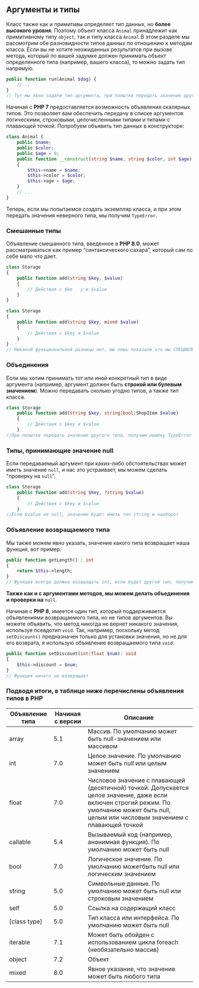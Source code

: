 ## Аргументы и типы

Класс также как и примитивы определяет тип данных, но **более высокого
уровня**. Поэтому объект класса `Animal` принадлежит как примитивному типу `object`, так и типу класса `Animal`.В этом разделе мы
рассмотрим обе разновидности типов данных по отношению к методам класса. Если вы не хотите неожиданных результатов при вызове метода, который
по вашей задумке должен принимать объект определенного типа (например, вашего класса), то можно
задать тип напрямую.

```php
public function run(Animal $dog) {
    //...
}
// Тут мы явно задали тип аргумента, при попытке передать значение другого типа, получим ошибку TypeError
```

Начиная с **PHP 7** предоставляется возможность объявления скалярных типов. Это позволяет вам
обеспечить передачу в списке аргументов логическими, строковыми, целочисленными типами и типами с плавающей точкой.
Попробуем объявить тип данных в конструкторе:
```php
class Animal {
    public $name;
    public $color;
    public $age = 0;
    public function __construct(string $name, string $color, int $age)
    {
        $this->name = $name;
        $this->color = $color;
        $this->age = $age;
    }
    // ...
}
```
Теперь, если мы попытаемся создать экземпляр класса, и при этом передать значения неверного типа,
мы получим `TypeError`.

### Смешанные типы
Объявление смешанного типа, введенное в **РНР 8.0**, может рассматриваться как пример “синтаксического сахара”, который сам по себе мало что
дает.
```php
class Storage
{
    public function add(string $key, $value)
    {
        // Действия c $ke   y и $value
    }
}

class Storage
{
    public function add(string $key, mixed $value)
    {
        // Действия c $key и $value
    }
}
// Никакой функциональной разницы нет, мы лишь показали что мы СПЕЦИАЛЬНО сделали $value гибким.
```
### Объединения
Если мы хотим принимать тот или иной конкретный тип в виде аргумента (например, аргумент
должен быть **строкой или булевым значением**). Можно передавать сколько угодно типов, а также тип класса.
```php
class Storage
    public function add(string $key, string|bool|ShopItem $value)
    {
        // Действия c $key и $value
    }
//При попытке передать значение другого типа, получим ошибку TypeError
```

### Типы, принимающие значение null
Если передаваемый аргумент при каких-либо обстоятельствах может иметь значение `null`, и нас это устраивает,
мы можем сделать "проверку на `null`".
```php
class Storage
    public function add(string $key, ?string $value)
    {
        // Действия c $key и $value
    }
//Если $value не null, значение будет иметь тип string и наоборот
```
### Объявление возвращаемого типа
Мы также можем явно указать, значение какого типа возвращает наша функция, вот пример:
```php
public function getLength() : int
{
    return $this->length;
}
// Функция всегда должна возвращать int, если будет другой тип, получим TypeError
```
**Также как и с аргументами методов, мы можем делать объединения и проверки на** `null`.

Начиная с **PHP 8**, имеется один тип, который поддерживается объявлениями возвращаемого типа, но не типов аргументов. Вы можете объявить, что метод никогда не вернет никакого значения, используя псевдотип
`void`. Так, например, поскольку метод `setDiscount()` предназначен только для установки значения, но не для его возврата, я использую объявление возвращаемого типа `void`:
```php
public function setDiscount(int|float $num): void
{
    $this->discount = $num;
}
// Функция ничего не возвращает
```

### Подводя итоги, в таблице ниже перечислены объявления типов в **PHP**

| Объявление типа | Начиная с версии | Описание |
| ----------- | ------------- | ---------- |
| array       | 5.1   | Массив. По умолчанию может быть null-значением или массивом |
| int         | 7.0   | Целое значение. По умолчанию может быть null или целым значением |
| float       | 7.0   | Числовое значение с плавающей (десятичной) точкой. Допускается целое значение, даже если включен строгий режим. По умолчанию может быть null, целым или числовым значением с плавающей точкой       |
| callable    | 5.4   | Вызываемый код (например, анонимная функция). По умолчанию может быть null       |
| bool        | 7.0   | Логическое значение. По умолчанию можетбыть null или логическим значением       |
| string      | 5.0   | Символьные данные. По умолчанию может быть null или строковым значением       |
| self        | 5.0   | Ссылка на содержащий класс       |
| [class type]| 5.0   | Тип класса или интерфейса. По умолчанию может быть null       |
| iterable    | 7.1   | Может быть обойден с использованием цикла foreach (необязательно массив)       |
| object      | 7.2   | Объект       |
| mixed       | 8.0   | Явное указание, что значение может быть любого типа       |
